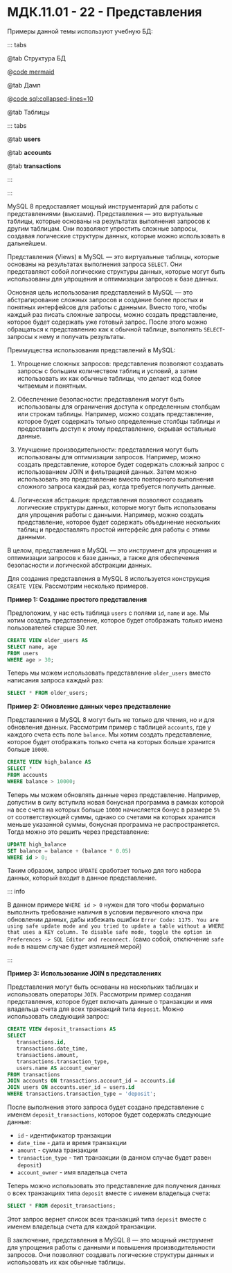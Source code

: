 # МДК.11.01 - 22 - Представления

Примеры данной темы используют учебную БД:

::: tabs

@tab Структура БД

@[code mermaid](./includes/transactions_example_updated.mermaid)

@tab Дамп

@[code sql:collapsed-lines=10](./includes/transactions_example_updated.sql)

@tab Таблицы

  ::: tabs

  @tab **users**
  <!-- @include: ./includes/transactions_example_updated_table_users.md -->

  @tab **accounts**
  <!-- @include: ./includes/transactions_example_updated_table_accounts.md -->

  @tab **transactions**
  <!-- @include: ./includes/transactions_example_updated_table_transactions.md -->

  :::

:::

MySQL 8 предоставляет мощный инструментарий для работы с представлениями (вьюхами). Представления — это виртуальные таблицы, которые основаны на результатах выполнения запросов к другим таблицам. Они позволяют упростить сложные запросы, создавая логические структуры данных, которые можно использовать в дальнейшем.

Представления (Views) в MySQL — это виртуальные таблицы, которые основаны на результатах выполнения запроса `SELECT`. Они представляют собой логические структуры данных, которые могут быть использованы для упрощения и оптимизации запросов к базе данных.

Основная цель использования представлений в MySQL — это абстрагирование сложных запросов и создание более простых и понятных интерфейсов для работы с данными. Вместо того, чтобы каждый раз писать сложные запросы, можно создать представление, которое будет содержать уже готовый запрос. После этого можно обращаться к представлению как к обычной таблице, выполнять `SELECT`-запросы к нему и получать результаты.

Преимущества использования представлений в MySQL:

1. Упрощение сложных запросов: представления позволяют создавать запросы с большим количеством таблиц и условий, а затем использовать их как обычные таблицы, что делает код более читаемым и понятным.

2. Обеспечение безопасности: представления могут быть использованы для ограничения доступа к определенным столбцам или строкам таблицы. Например, можно создать представление, которое будет содержать только определенные столбцы таблицы и предоставить доступ к этому представлению, скрывая остальные данные.

3. Улучшение производительности: представления могут быть использованы для оптимизации запросов. Например, можно создать представление, которое будет содержать сложный запрос с использованием JOIN и фильтрацией данных. Затем можно использовать это представление вместо повторного выполнения сложного запроса каждый раз, когда требуется получить данные.

4. Логическая абстракция: представления позволяют создавать логические структуры данных, которые могут быть использованы для упрощения работы с данными. Например, можно создать представление, которое будет содержать объединение нескольких таблиц и предоставлять простой интерфейс для работы с этими данными.

В целом, представления в MySQL — это инструмент для упрощения и оптимизации запросов к базе данных, а также для обеспечения безопасности и логической абстракции данных.

Для создания представления в MySQL 8 используется конструкция `CREATE VIEW`. Рассмотрим несколько примеров.

**Пример 1: Создание простого представления**

Предположим, у нас есть таблица `users` с полями `id`, `name` и `age`. Мы хотим создать представление, которое будет отображать только имена пользователей старше 30 лет.

```sql
CREATE VIEW older_users AS
SELECT name, age
FROM users
WHERE age > 30;
```

Теперь мы можем использовать представление `older_users` вместо написания запроса каждый раз:

```sql
SELECT * FROM older_users;
```

**Пример 2: Обновление данных через представление**

Представления в MySQL 8 могут быть не только для чтения, но и для обновления данных. Рассмотрим пример с таблицей `accounts`, где у каждого счета есть поле `balance`. Мы хотим создать представление, которое будет отображать только счета на которых больше хранится больше `10000`.

```sql
CREATE VIEW high_balance AS
SELECT *
FROM accounts
WHERE balance > 10000;
```

Теперь мы можем обновлять данные через представление. Например, допустим в силу вступила новая бонусная программа в рамках которой на все счета на которых больше `10000` начисляется бонус в размере `5%` от соответствующей суммы, однако со счетами на которых хранится меньше указанной суммы, бонусная программа не распространяется. Тогда можно это решить через представление:

```sql
UPDATE high_balance
SET balance = balance + (balance * 0.05)
WHERE id > 0;
```

Таким образом, запрос `UPDATE` сработает только для того набора данных, который входит в данное представление.

::: info

В данном примере `WHERE id > 0` нужен для того чтобы формально выполнить требование наличия в условии первичного ключа при обновлении данных, дабы избежать ошибки `Error Code: 1175. You are using safe update mode and you tried to update a table without a WHERE that uses a KEY column. To disable safe mode, toggle the option in Preferences -> SQL Editor and reconnect.` (само собой, отключение `safe mode` в нашем случае будет излишней мерой)

:::

**Пример 3: Использование JOIN в представлениях**

Представления могут быть основаны на нескольких таблицах и использовать операторы `JOIN`. Рассмотрим пример создания представления, которое будет включать данные о транзакции и имя владельца счета для всех транзакций типа `deposit`. Можно использовать следующий запрос:

```sql
CREATE VIEW deposit_transactions AS
SELECT
   transactions.id,
   transactions.date_time,
   transactions.amount,
   transactions.transaction_type,
   users.name AS account_owner
FROM transactions
JOIN accounts ON transactions.account_id = accounts.id
JOIN users ON accounts.user_id = users.id
WHERE transactions.transaction_type = 'deposit';
```

После выполнения этого запроса будет создано представление с именем `deposit_transactions`, которое будет содержать следующие данные:

- `id` - идентификатор транзакции
- `date_time` - дата и время транзакции
- `amount` - сумма транзакции
- `transaction_type` - тип транзакции (в данном случае будет равен `deposit`)
- `account_owner` - имя владельца счета

Теперь можно использовать это представление для получения данных о всех транзакциях типа `deposit` вместе с именем владельца счета:

```sql
SELECT * FROM deposit_transactions;
```

Этот запрос вернет список всех транзакций типа `deposit` вместе с именем владельца счета для каждой транзакции.

В заключение, представления в MySQL 8 — это мощный инструмент для упрощения работы с данными и повышения производительности запросов. Они позволяют создавать логические структуры данных и использовать их как обычные таблицы.
